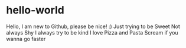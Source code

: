# hello-world
Hello, I am new to Github, please be nice! :)
Just trying to be Sweet
Not always Shy
I always try to be kind
I love Pizza and Pasta
Scream if you wanna go faster
